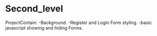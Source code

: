 # Second_level

ProjectContain:
-Background.
-Register and Login Form styling.
-basic javascript showing and hiding Forms.
